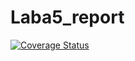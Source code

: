 # Laba5_report

[![Coverage Status](https://coveralls.io/repos/github/NeAlien/Laba5_report/badge.svg)](https://coveralls.io/github/NeAlien/Laba5_report)
